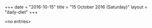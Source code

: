 +++
date = "2016-10-15"
title = "15 October 2016 (Saturday)"
layout = "daily-diet"
+++


\<no entries\>

